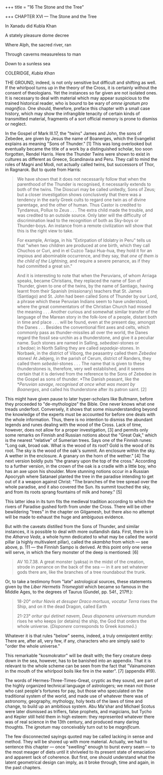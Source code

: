 +++
title = "16 The Stone and the Tree"

+++
CHAPTER XVI — The Stone and the Tree




In Xanadu did Kubla Khan 

A stately pleasure dome decree 

Where Alph, the sacred river, ran 

Through caverns measureless to man 


Down to a sunless sea 

COLERIDGE, *Kubla Khan*




THE GROUND, indeed, is not only sensitive but difficult and shifting as well. If the whirlpool turns up in the theory of the Cross, it is certainly without the consent of theologians. Yet the instances so far given are not isolated ones. It is necessary to deal with material which may appear suspicious to the trained historical reader, who is bound to be wary of *omne ignotum pro magnifico*. One should, therefore, preface this chapter with a small case history, which may show the infrangible tenacity of certain kinds of transmitted material, fragments of a sort official memory is prone to dismiss or neglect.

In the Gospel of Mark III.17, the "twins" James and John, the sons of Zebedee, are given by Jesus the name of Boanerges, which the Evangelist explains as meaning "Sons of Thunder." \[1\]  This was long overlooked but eventually became the title of a work by a distinguished scholar, too soon forgotten, Rendel Harris. Here the Thunder Twins were shown to exist in cultures as different as Greece, Scandinavia and Peru. They call to mind the roles of Magni and Modi, not actually called twins, but successors of Thor, in Ragnarok. But to quote from Harris:
>  
> We have shown that it does not necessarily follow that when the parenthood of the Thunder is recognised, it necessarily extends to both of the twins. The Dioscuri may be called unitedly, Sons of Zeus; but a closer investigation shows conclusively that there was a tendency in the early Greek cults to regard one twin as of divine parentage, and the other of human. Thus Castor is credited to Tyndareus, Pollux to Zeus . . . The extra child made the trouble, and was credited to an outside source. Only later will the difficulty of discrimination lead to the recognition of both as Sky-boys or Thunder-boys. An instance from a remote civilization will show that this is the right view to take.
>  
> For example, Arriaga, in his "Extirpation of Idolatry in Peru" tells us that "when two children are produced at one birth, which they call Chuchos or Curi, and in el Cuzco Taqui Hua-hua, they hold it for an impious and abominable occurrence, and they say, that *one of them is the child of the Lightning*, and require a severe penance, as if they had committed a great sin."
>  
> And it is interesting to note that when the Peruvians, of whom Arriaga speaks, became Christians, they replaced the name of Son of Thunder, given to one of the twins, by the name of Santiago, having learnt from their Spanish \(missionary\) teachers that St. James \(Santiago\) and St. John had been called Sons of Thunder by our Lord, a phrase which these Peruvian Indians seem to have understood, where the great commentators of the Christian Church had missed the meaning . . . Another curious and somewhat similar transfer of the language of the Marean story in the folk-lore of a people, distant both in time and place . . . will be found, even at the present day, amongst the Danes . . . Besides the conventional flint axes and celts, which commonly pass as thunder-missiles all over the world, the Danes regard the fossil sea-urchin as a thunderstone, and give it a peculiar name. Such stones are named in Salling, *sebedaei*-stones or *s'bedaei*; in North Salling they are called *sepadeje*-stones. In Norbaek, in the district of Viborg, the peasantry called them *Zebedee* stones\! At Jebjerg, in the parish of Cerum, district of Randers, they called them *sebedei*-stones . . . The name that is given to these thunderstones is, therefore, very well established, and it seems certain that it is derived from the reference to the Sons of Zebedee in the Gospel as sons of thunder. *The Danish peasant, like the **Peruvian savage, recognised at once what was meant by Boanerges*, and called his thunderstone after its patron saint. \[2\]

This might have given pause to later hyper-scholars like Bultmann, before they proceeded to "de-mythologize" the Bible. One never knows what one treads underfoot. Conversely, it shows that some misunderstanding beyond the knowledge of the experts must be accounted for before one deals with the whole information. Thus, there is no intention to dismiss the abundant legends and runes dealing with the wood of the Cross. Lack of time, however, does not allow for a proper investigation, \[3\]  and permits only some remarks on Finnish and Russian notions about the "Great Oak," which is the nearest "relative" of Sumerian trees. Says one of the Finnish runes: "Long oak, broad oak. What is the wood of its root? Gold is the wood of its root. The sky is the wood of the oak's summit. An enclosure within the sky. A wether in the enclosure. A granary on the horn of the wether." \[4\]  The next version boldly puts "the granary upon the top of the cross." According to a further version, in the crown of the oak is a cradle with a little boy, who has an axe upon his shoulder. More stunning notions occur in a Russian Apocryph where Satanael planted the tree in the paradise intending to get out of it a weapon against Christ: "The branches of the tree spread over the whole paradise, and it also covered the Sun. Its summit touched the sky, and from its roots sprang fountains of milk and honey." \[5\]

This latter idea in its turn fits the medieval tradition according to which the rivers of Paradise gushed forth from under the Cross. There will be other bewildering "trees" in the chapter on Gilgamesh, but there also no attempt will be made to exhaust the huge and ambiguous evidence.

But with the caveats distilled from the Sons of Thunder, and similar instances, it is possible to deal with more outlandish data. First, there is in the *Atharva Veda*, a whole hymn dedicated to what may be called the world pillar \(a highly multivalent pillar\), called the *skambha* from which — see above, p. 111 — the Finnish Sampo is derived. At this point only one verse will serve, in which the fiery monster of the deep is mentioned: \[6\]
>  
> AV 10.7.38. A great monster \(yaksa\) in the midst of the creation, strode in penance on the back of the sea — in it are set whatever gods there are, like the branches of a tree roundabout the trunk.

Or, to take a testimony from "late" astrological sources, these statements given by the *Liber Hermetis Trismegisti* which became so famous in the Middle Ages, to the degrees of Taurus \(Gundel, pp. 54f., 217ff.\):
>  
> 18-20° *oritur Navis et desuper Draco mortuus, vocatur Terra* rises the Ship, and on it the dead Dragon, called Earth
>  
> 21-23° *oritur qui detinet navem, Deus disponens universum mundum* rises he who keeps \(or detains\) the ship, the God that orders the whole universe. \(*Disponere* corresponds to Greek *kosmeō*.\)

Whatever it is that rules "below" seems, indeed, a truly omnipotent entity: There are, after all, very few, if any, characters who are simply said to "order the whole universe."

This remarkable "kosmokrator" will be dealt with; the fiery creature deep down in the sea, however, has to be banished into an appendix. That it is relevant to the whole scheme can be seen from the fact that "Vainamoinen in the mouth of the whirlpool boils like fire in the water". \[7\]  \(appendix \#19\).

The words of Hermes-Three-Times-Great, cryptic as they sound, are part of the highly organized technical language of astrologers; we mean not those who cast people's fortunes for pay, but those who speculated on the traditional system of the world, and made use of whatever there was of astronomy, geography, mythology, holy texts of the laws of time and change, to build up an ambitious system. Abu Ma'shar and Michael Scotus were later dismissed as triflers, false prophets, and magicians, but Tycho and Kepler still held them in high esteem: they represented whatever there was of real science in the 13th century, and produced many daring thoughts. The *ignotum* may conceivably turn out to be *magnificum*.

The few disconnected sayings quoted may be called lacking in sense and method. They will be shored up with more material. Actually, we had to sentence this chapter — once "swelling" enough to burst every seam — to the most meager of diets until it shriveled to its present state of emaciation and apparent lack of coherence. But first, one should understand what the latent geometrical design can imply, as it broke through, time and again, in the past chapters.




